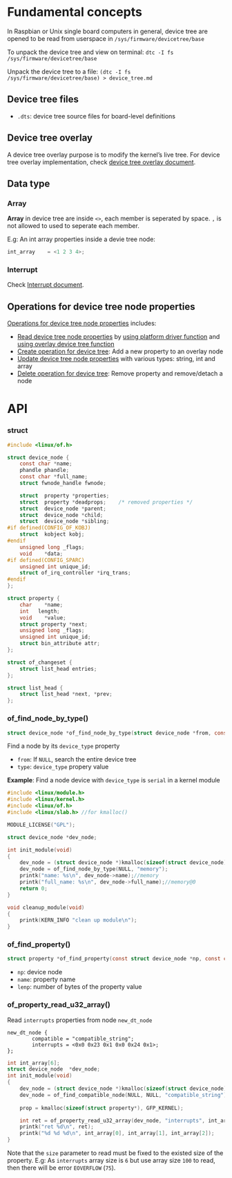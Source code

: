 # Fundamental concepts

In Raspbian or Unix single board computers in general, device tree are opened to be read from userspace in ``/sys/firmware/devicetree/base``

To unpack the device tree and view on terminal: ``dtc -I fs /sys/firmware/devicetree/base``

Unpack the device tree to a file: ``(dtc -I fs /sys/firmware/devicetree/base) > device_tree.md``

## Device tree files

* ``.dts``: device tree source files for board-level definitions

## Device tree overlay

A device tree overlay purpose is to modify the kernel’s live tree. For device tree overlay implementation, check [device tree overlay document](Device%20tree%20overlay.md).

## Data type

### Array

**Array** in device tree are inside ``<>``, each member is seperated by space. ``,`` is not allowed to used to seperate each member.

E.g: An int array properties inside a devie tree node:

```c
int_array	 = <1 2 3 4>;
```

### Interrupt

Check [Interrupt document](Interrupt.md).

## Operations for device tree node properties

[Operations for device tree node properties](Operations%20for%20device%20tree%20node%20properties.md) includes:
* [Read device tree node properties](Operations%20for%20device%20tree%20node%20properties.md#read-device-tree-node-properties) by [using platform driver function](Operations%20for%20device%20tree%20node%20properties.md#using-platform-driver-function) and [using overlay device tree function](Operations%20for%20device%20tree%20node%20properties.md#using-overlay-device-tree-function)
* [Create operation for device tree](Operations%20for%20device%20tree%20node%20properties.md#create-operation-for-device-tree): Add a new property to an overlay node
* [Update device tree node properties](Update%20device%20tree%20node%20properties.md) with various types: string, int and array
* [Delete operation for device tree](Operations%20for%20device%20tree%20node%20properties.md#delete-operation-for-device-tree): Remove property and remove/detach a node

# API

### struct

```c
#include <linux/of.h>
```

```c
struct device_node {
	const char *name;
	phandle phandle;
	const char *full_name;
	struct fwnode_handle fwnode;

	struct	property *properties;
	struct	property *deadprops;	/* removed properties */
	struct	device_node *parent;
	struct	device_node *child;
	struct	device_node *sibling;
#if defined(CONFIG_OF_KOBJ)
	struct	kobject kobj;
#endif
	unsigned long _flags;
	void	*data;
#if defined(CONFIG_SPARC)
	unsigned int unique_id;
	struct of_irq_controller *irq_trans;
#endif
};
```

```c
struct property {
	char	*name;
	int	  length;
	void	*value;
	struct property *next;
	unsigned long _flags;
	unsigned int unique_id;
	struct bin_attribute attr;
};
```

```c
struct of_changeset {
	struct list_head entries;
};

struct list_head {
	struct list_head *next, *prev;
};
```

### of_find_node_by_type()

```c
struct device_node *of_find_node_by_type(struct device_node *from, const char *type);
```

Find a node by its ``device_type`` property

* ``from``: If ``NULL``, search the entire device tree
* ``type``: ``device_type`` propery value

**Example**: Find a node device with ``device_type`` is ``serial`` in a kernel module

```c
#include <linux/module.h>
#include <linux/kernel.h>
#include <linux/of.h>
#include <linux/slab.h> //for kmalloc()

MODULE_LICENSE("GPL");

struct device_node *dev_node;

int init_module(void)
{
	dev_node = (struct device_node *)kmalloc(sizeof(struct device_node), GFP_KERNEL);
	dev_node = of_find_node_by_type(NULL, "memory");
	printk("name: %s\n", dev_node->name);//memory
	printk("full_name: %s\n", dev_node->full_name);//memory@0
	return 0;
}

void cleanup_module(void)
{
	printk(KERN_INFO "clean up module\n");
}
```

### of_find_property()

```c
struct property *of_find_property(const struct device_node *np, const char *name, int *lenp);
```

* ``np``: device node
* ``name``: property name
* ``lenp``: number of bytes of the property value

### of_property_read_u32_array()

Read ``interrupts`` properties from node ``new_dt_node``

```
new_dt_node {
        compatible = "compatible_string";     
        interrupts = <0x0 0x23 0x1 0x0 0x24 0x1>;
};
```

```c
int int_array[6];
struct device_node  *dev_node;
int init_module(void)
{
	dev_node = (struct device_node *)kmalloc(sizeof(struct device_node), GFP_KERNEL);
	dev_node = of_find_compatible_node(NULL, NULL, "compatible_string");
	
	prop = kmalloc(sizeof(struct property*), GFP_KERNEL);

	int ret = of_property_read_u32_array(dev_node, "interrupts", int_array, 6);
	printk("ret %d\n", ret);
	printk("%d %d %d\n", int_array[0], int_array[1], int_array[2]);
}
```

Note that the ``size`` parameter to read must be fixed to the existed size of the property. E.g: As ``interrupts`` array size is ``6`` but use array size ``100`` to read, then there will be error ``EOVERFLOW`` (``75``).
